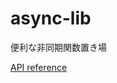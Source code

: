 # async-lib

便利な非同期関数置き場

[API reference](https://doc.deno.land/https://raw.githubusercontent.com/takker99/async-lib/0.2.0/mod.ts)
